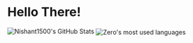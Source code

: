 # Hello There!
![Nishant1500's GitHub Stats](https://github-readme-stats.vercel.app/api?username=Nishant1500&show_icons=true&theme=gruvbox)
<img align="center" alt="Zero's most used languages" src="https://github-readme-stats.vercel.app/api/top-langs/?username=Nishant1500&langs_count=8&layout=compact" />
